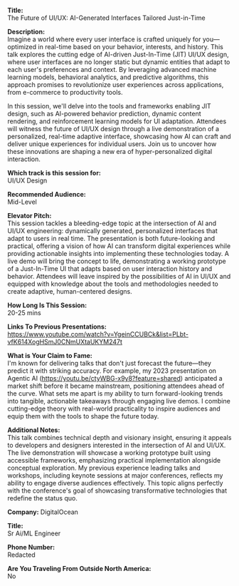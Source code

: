 **Title:**  
The Future of UI/UX: AI-Generated Interfaces Tailored Just-in-Time

**Description:**  
Imagine a world where every user interface is crafted uniquely for you—optimized in real-time based on your behavior, interests, and history. This talk explores the cutting edge of AI-driven Just-In-Time (JIT) UI/UX design, where user interfaces are no longer static but dynamic entities that adapt to each user's preferences and context. By leveraging advanced machine learning models, behavioral analytics, and predictive algorithms, this approach promises to revolutionize user experiences across applications, from e-commerce to productivity tools.

In this session, we'll delve into the tools and frameworks enabling JIT design, such as AI-powered behavior prediction, dynamic content rendering, and reinforcement learning models for UI adaptation. Attendees will witness the future of UI/UX design through a live demonstration of a personalized, real-time adaptive interface, showcasing how AI can craft and deliver unique experiences for individual users. Join us to uncover how these innovations are shaping a new era of hyper-personalized digital interaction.

**Which track is this session for:**  
UI/UX Design

**Recommended Audience:**  
Mid-Level

**Elevator Pitch:**  
This session tackles a bleeding-edge topic at the intersection of AI and UI/UX engineering: dynamically generated, personalized interfaces that adapt to users in real time. The presentation is both future-looking and practical, offering a vision of how AI can transform digital experiences while providing actionable insights into implementing these technologies today. A live demo will bring the concept to life, demonstrating a working prototype of a Just-In-Time UI that adapts based on user interaction history and behavior. Attendees will leave inspired by the possibilities of AI in UI/UX and equipped with knowledge about the tools and methodologies needed to create adaptive, human-centered designs.

**How Long Is This Session:**  
20-25 mins

**Links To Previous Presentations:**  
https://www.youtube.com/watch?v=YgeinCCUBCk&list=PLbt-vfK614XogHSmJ0CNmUXtaUKYM247t

**What is Your Claim to Fame:**  
I'm known for delivering talks that don't just forecast the future—they predict it with striking accuracy. For example, my 2023 presentation on Agentic AI (https://youtu.be/ctyWBG-x9y8?feature=shared) anticipated a market shift before it became mainstream, positioning attendees ahead of the curve. What sets me apart is my ability to turn forward-looking trends into tangible, actionable takeaways through engaging live demos. I combine cutting-edge theory with real-world practicality to inspire audiences and equip them with the tools to shape the future today.

**Additional Notes:**  
This talk combines technical depth and visionary insight, ensuring it appeals to developers and designers interested in the intersection of AI and UI/UX. The live demonstration will showcase a working prototype built using accessible frameworks, emphasizing practical implementation alongside conceptual exploration. My previous experience leading talks and workshops, including keynote sessions at major conferences, reflects my ability to engage diverse audiences effectively. This topic aligns perfectly with the conference's goal of showcasing transformative technologies that redefine the status quo.

**Company:**
DigitalOcean

**Title:**  
Sr Ai/ML Engineer

**Phone Number:**  
Redacted

**Are You Traveling From Outside North America:**  
No
